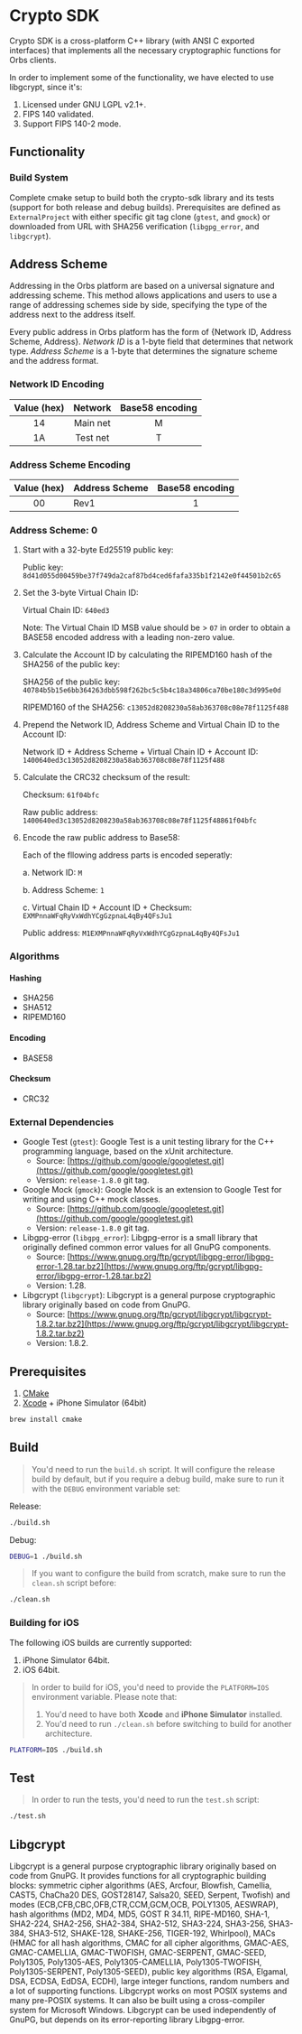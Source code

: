 # Crypto SDK

Crypto SDK is a cross-platform C++ library (with ANSI C exported interfaces) that implements all the necessary cryptographic functions for Orbs clients.

In order to implement some of the functionality, we have elected to use libgcrypt, since it's:

1. Licensed under GNU LGPL v2.1+.
2. FIPS 140 validated.
3. Support FIPS 140-2 mode.

## Functionality

### Build System

Complete cmake setup to build both the crypto-sdk library and its tests (support for both release and debug builds). Prerequisites are defined as `ExternalProject` with either specific git tag clone (`gtest`, and `gmock`) or downloaded from URL with SHA256 verification (`libgpg_error`, and `libgcrypt`).

## Address Scheme

Addressing in the Orbs platform are based on a universal signature and addressing scheme. This method allows applications and users to use a range of addressing schemes side by side, specifying the type of the address next to the address itself.

Every public address in Orbs platform has the form of {Network ID, Address Scheme, Address}. *Network ID* is a 1-byte field that determines that network type. *Address Scheme* is a 1-byte that determines the signature scheme and the address format.

### Network ID Encoding

| Value (hex) | Network  | Base58 encoding |
| :---------: | :------: | :-------------: |
| 14          | Main net | M               |
| 1A          | Test net | T               |

### Address Scheme Encoding

| Value (hex) | Address Scheme | Base58 encoding |
| :---------: | :------------- | :-------------: |
| 00          | Rev1           | 1               |

### Address Scheme: 0

1. Start with a 32-byte Ed25519 public key:

    Public key: `8d41d055d00459be37f749da2caf87bd4ced6fafa335b1f2142e0f44501b2c65`

2. Set the 3-byte Virtual Chain ID:

    Virtual Chain ID: `640ed3`

    Note: The Virtual Chain ID MSB value should be > `07` in order to obtain a BASE58 encoded address with a leading non-zero value.

3. Calculate the Account ID by calculating the RIPEMD160 hash of the SHA256 of the public key:

    SHA256 of the public key: `40784b5b15e6bb364263dbb598f262bc5c5b4c18a34806ca70be180c3d995e0d`

    RIPEMD160 of the SHA256: `c13052d8208230a58ab363708c08e78f1125f488`

4. Prepend the Network ID, Address Scheme and Virtual Chain ID to the Account ID:

    Network ID + Address Scheme + Virtual Chain ID + Account ID: `1400640ed3c13052d8208230a58ab363708c08e78f1125f488`

5. Calculate the CRC32 checksum of the result:

    Checksum: `61f04bfc`

    Raw public address: `1400640ed3c13052d8208230a58ab363708c08e78f1125f48861f04bfc`

6. Encode the raw public address to Base58:

    Each of the fllowing address parts is encoded seperatly:

    a. Network ID: `M`

    b. Address Scheme: `1`

    c. Virtual Chain ID + Account ID + Checksum: `EXMPnnaWFqRyVxWdhYCgGzpnaL4qBy4QFsJu1`

    Public address: `M1EXMPnnaWFqRyVxWdhYCgGzpnaL4qBy4QFsJu1`

### Algorithms

#### Hashing

* SHA256
* SHA512
* RIPEMD160

#### Encoding

* BASE58

#### Checksum

* CRC32

### External Dependencies

* Google Test (`gtest`): Google Test is a unit testing library for the C++ programming language, based on the xUnit architecture.
  * Source: [https://github.com/google/googletest.git](https://github.com/google/googletest.git)
  * Version: `release-1.8.0` git tag.
* Google Mock (`gmock`): Google Mock is an extension to Google Test for writing and using C++ mock classes.
  * Source: [https://github.com/google/googletest.git](https://github.com/google/googletest.git)
  * Version: `release-1.8.0` git tag.
* Libgpg-error (`libgpg_error`): Libgpg-error is a small library that originally defined common error values for all GnuPG components.
  * Source: [https://www.gnupg.org/ftp/gcrypt/libgpg-error/libgpg-error-1.28.tar.bz2](https://www.gnupg.org/ftp/gcrypt/libgpg-error/libgpg-error-1.28.tar.bz2)
  * Version: 1.28.
* Libgcrypt (`libgcrypt`): Libgcrypt is a general purpose cryptographic library originally based on code from GnuPG.
  * Source: [https://www.gnupg.org/ftp/gcrypt/libgcrypt/libgcrypt-1.8.2.tar.bz2](https://www.gnupg.org/ftp/gcrypt/libgcrypt/libgcrypt-1.8.2.tar.bz2)
  * Version: 1.8.2.

## Prerequisites

1. [CMake](https://cmake.org)
2. [Xcode](https://developer.apple.com/xcode/) + iPhone Simulator (64bit)

```bash
brew install cmake
```

## Build

> You'd need to run the `build.sh` script. It will configure the release build by default, but if you require a debug build, make sure to run it with the `DEBUG` environment variable set:

Release:

```bash
./build.sh
```

Debug:

```bash
DEBUG=1 ./build.sh
```

> If you want to configure the build from scratch, make sure to run the `clean.sh` script before:

```bash
./clean.sh
```

### Building for iOS

The following iOS builds are currently supported:

1. iPhone Simulator 64bit.
2. iOS 64bit.

> In order to build for iOS, you'd need to provide the `PLATFORM=IOS` environment variable. Please note that:
> 1. You'd need to have both **Xcode** and **iPhone Simulator** installed.
> 2. You'd need to run `./clean.sh` before switching to build for another architecture.


```bash
PLATFORM=IOS ./build.sh
```

## Test

> In order to run the tests, you'd need to run the `test.sh` script:

```bash
./test.sh
```

## Libgcrypt

Libgcrypt is a general purpose cryptographic library originally based on code from GnuPG. It provides
functions for all cryptographic building blocks: symmetric cipher algorithms (AES, Arcfour, Blowfish, Camellia,
CAST5, ChaCha20 DES, GOST28147, Salsa20, SEED, Serpent, Twofish) and modes (ECB,CFB,CBC,OFB,CTR,CCM,GCM,OCB,
POLY1305, AESWRAP), hash algorithms (MD2, MD4, MD5, GOST R 34.11, RIPE-MD160, SHA-1, SHA2-224, SHA2-256,
SHA2-384, SHA2-512, SHA3-224, SHA3-256, SHA3-384, SHA3-512, SHAKE-128, SHAKE-256, TIGER-192, Whirlpool), MACs
(HMAC for all hash algorithms, CMAC for all cipher algorithms, GMAC-AES, GMAC-CAMELLIA, GMAC-TWOFISH,
GMAC-SERPENT, GMAC-SEED, Poly1305, Poly1305-AES, Poly1305-CAMELLIA, Poly1305-TWOFISH, Poly1305-SERPENT,
Poly1305-SEED), public key algorithms (RSA, Elgamal, DSA, ECDSA, EdDSA, ECDH), large integer functions, random
numbers and a lot of supporting functions.
Libgcrypt works on most POSIX systems and many pre-POSIX systems. It can also be built using a cross-compiler
system for Microsoft Windows.
Libgcrypt can be used independently of GnuPG, but depends on its error-reporting library Libgpg-error.
